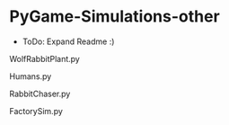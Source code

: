 # PyGame-Simulations-other

- ToDo: Expand Readme :)

WolfRabbitPlant.py

Humans.py			

RabbitChaser.py

FactorySim.py



